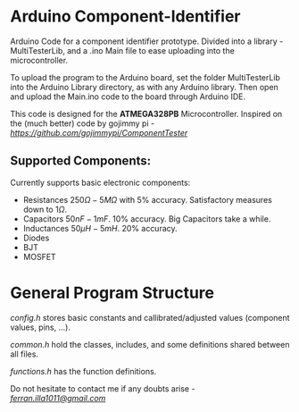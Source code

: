 # Arduino Component-Identifier
Arduino Code for a component identifier prototype. Divided into a library - MultiTesterLib, and a .ino Main file to ease uploading into the microcontroller.

To upload the program to the Arduino board, set the folder MultiTesterLib into the Arduino Library directory, as with any Arduino library. Then open and upload the Main.ino code to the board through Arduino IDE.

This code is designed for the **ATMEGA328PB** Microcontroller. Inspired on the (much better) code by gojimmy pi - *https://github.com/gojimmypi/ComponentTester*
## Supported Components:
Currently supports basic electronic components:
- Resistances $250\Omega - 5M\Omega$ with $5\%$ accuracy. Satisfactory measures down to $1\Omega$.
- Capacitors $50nF - 1mF$. $10\%$ accuracy. Big Capacitors take a while.
- Inductances $50\mu H - 5mH$. $20\%$ accuracy.
- Diodes
- BJT
- MOSFET

# General Program Structure

*config.h* stores basic constants and callibrated/adjusted values (component values, pins, ...).

*common.h* hold the classes, includes, and some definitions shared between all files.

*functions.h* has the function definitions.

Do not hesitate to contact me if any doubts arise - *ferran.illa1011@gmail.com*
